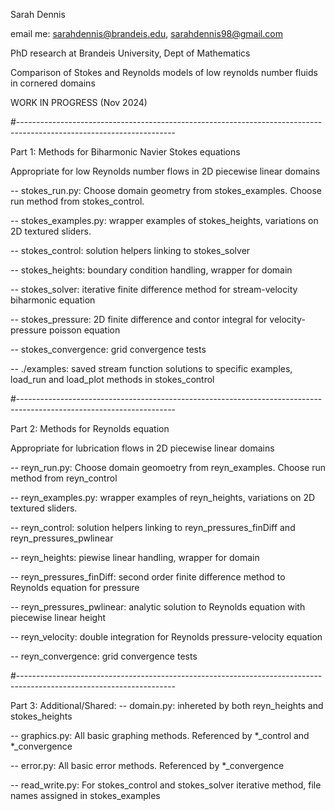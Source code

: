Sarah Dennis

email me: sarahdennis@brandeis.edu, sarahdennis98@gmail.com

PhD research at Brandeis University, Dept of Mathematics

Comparison of Stokes and Reynolds models of low reynolds number fluids in cornered domains


WORK IN PROGRESS (Nov 2024) 

#---------------------------------------------------------------------------------------------------------------------

Part 1:
Methods for Biharmonic Navier Stokes equations

Appropriate for low Reynolds number flows in 2D piecewise linear domains

-- stokes_run.py: Choose domain geometry from stokes_examples. Choose run method from stokes_control.

-- stokes_examples.py: wrapper examples of stokes_heights, variations on 2D textured sliders. 

-- stokes_control: solution helpers linking to stokes_solver

-- stokes_heights: boundary condition handling, wrapper for domain

-- stokes_solver: iterative finite difference method for stream-velocity biharmonic equation

-- stokes_pressure: 2D finite difference and contor integral for velocity-pressure poisson equation

-- stokes_convergence: grid convergence tests

-- ./examples:  saved stream function solutions to specific examples, load_run and load_plot methods in stokes_control 

#---------------------------------------------------------------------------------------------------------------------

Part 2:
Methods for Reynolds equation

Appropriate for lubrication flows in 2D piecewise linear domains

-- reyn_run.py: Choose domain geomoetry from reyn_examples. Choose run method from reyn_control

-- reyn_examples.py: wrapper examples of reyn_heights, variations on 2D textured sliders.

-- reyn_control: solution helpers linking to reyn_pressures_finDiff and reyn_pressures_pwlinear

-- reyn_heights: piewise linear handling, wrapper for domain

-- reyn_pressures_finDiff: second order finite difference method to Reynolds equation for pressure

-- reyn_pressures_pwlinear: analytic solution to Reynolds equation with piecewise linear height

-- reyn_velocity: double integration for Reynolds pressure-velocity equation

-- reyn_convergence: grid convergence tests

#---------------------------------------------------------------------------------------------------------------------

Part 3: 
Additional/Shared:
-- domain.py: inhereted by both reyn_heights and stokes_heights

-- graphics.py: All basic graphing methods. Referenced by *_control and *_convergence

-- error.py: All basic error methods. Referenced by *_convergence

-- read_write.py: For stokes_control and stokes_solver iterative method, file names assigned in stokes_examples
